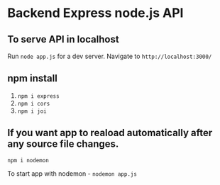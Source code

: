 # Backend Express node.js API

## To serve API in localhost

Run `node app.js` for a dev server. Navigate to `http://localhost:3000/` 

## npm install

1. `npm i express`
2. `npm i cors`
3. `npm i joi`

## If you want app to reaload automatically after any source file changes.

`npm i nodemon`

To start app with nodemon - `nodemon app.js`


